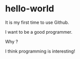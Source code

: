 # hello-world

It is my first time to use Github.

I want to be a good programmer.

Why ?

I think programming is interesting!
